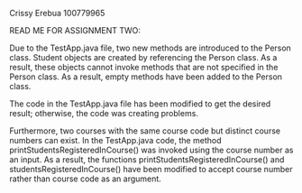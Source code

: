 Crissy Erebua
100779965

READ ME FOR ASSIGNMENT TWO:

Due to the TestApp.java file, two new methods are introduced to the Person class. Student objects are created by referencing the Person class. 
As a result, these objects cannot invoke methods that are not specified in the Person class. As a result, empty methods have been added to the Person class.

The code in the TestApp.java file has been modified to get the desired result; otherwise, the code was creating problems.

Furthermore, two courses with the same course code but distinct course numbers can exist. 
In the TestApp.java code, the method printStudentsRegisteredInCourse() was invoked using the course number as an input. 
As a result, the functions printStudentsRegisteredInCourse() and studentsRegisteredInCourse() have been modified to accept course number rather than course code as an argument.


